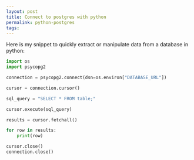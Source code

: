 ```yaml
---
layout: post
title: Connect to postgres with python
permalink: python-postgres
tags:
---
```


Here is my snippet to quickly extract or manipulate data from a database in python:


```python
import os
import psycopg2

connection = psycopg2.connect(dsn=os.environ["DATABASE_URL"])

cursor = connection.cursor()

sql_query = "SELECT * FROM table;"

cursor.execute(sql_query)

results = cursor.fetchall()

for row in results:
    print(row)

cursor.close()
connection.close()
```
